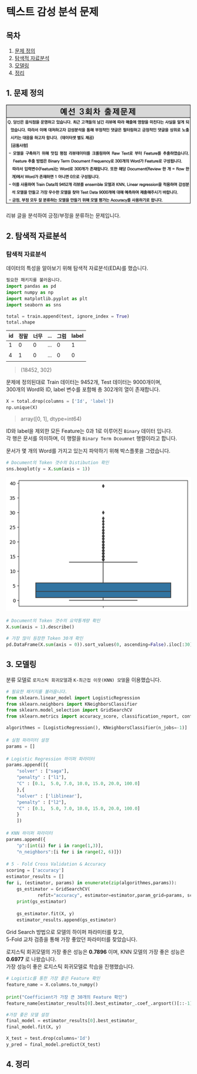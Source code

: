 # 텍스트 감성 분석 문제

## 목차
1. [문제 정의](#1-문제-정의)
2. [탐색적 자료분석](#2-탐색적-자료분석)
3. [모델링](#3-모델링)
4. [정리](#4-정리)

## 1. 문제 정의

![problem](img/2_camp_exam.jpg)

리뷰 글을 분석하여 긍정/부정을 분류하는 문제입니다.  


## 2. 탐색적 자료분석

### 탐색적 자료분석

데이터의 특성을 알아보기 위해 탐색적 자료분석(EDA)를 했습니다.  

```python
필요한 패키지를 불러옵니다.
import pandas as pd
import numpy as np
import matplotlib.pyplot as plt
import seaborn as sns
```

```python
total = train.append(test, ignore_index = True)
total.shape
```

|id|정말|너무|...|그럼|label|
|-|-|-|-|-|-|
|1|0|0|...|0|1|
||||||
|4|1|0|...|0|0|
||||||

> (18452, 302)

문제에 정의된대로 Train 데이터는 9452개, Test 데이터는 9000개이며,  
300개의 Word와 ID, label 변수를 포함해 총 302개의 열이 존재합니다.

```python
X = total.drop(columns = ['Id', 'label'])
np.unique(X)
```
> array([0, 1], dtype=int64)

ID와 label을 제외한 모든 Feature는 0과 1로 이루어진 `Binary` 데이터 입니다.  
각 행은 문서를 의미하며, 이 행렬을 `Binary Term Dcoumnet` 행렬이라고 합니다.  

문서가 몇 개의 Word를 가지고 있는지 파악하기 위해 박스플롯을 그렸습니다.  

```python
# Document의 Token 갯수의 Distibution 확인
sns.boxplot(y = X.sum(axis = 1))
```

![boxplot](img/boxplot.png)


```python
# Document의 Token 갯수의 요약통계량 확인
X.sum(axis = 1).describe()
```




```python
# 가장 많이 등장한 Token 30개 확인
pd.DataFrame(X.sum(axis = 0)).sort_values(0, ascending=False).iloc[:30]
```


## 3. 모델링

분류 모델로 `로지스틱 회귀모델`과 `K-최근접 이웃(KNN) 모델`을 이용했습니다.  

```python
# 필요한 패키지를 불러옵니다.
from sklearn.linear_model import LogisticRegression
from sklearn.neighbors import KNeighborsClassifier
from sklearn.model_selection import GridSearchCV
from sklearn.metrics import accuracy_score, classification_report, confusion_matrix
```

```python
algorithmes = [LogisticRegression(), KNeighborsClassifier(n_jobs=-1)]

# 실험 파라미터 설정
params = []

# Logistic Regression 하이퍼 파라미터
params.append([{
    "solver" : ["saga"],
    "penalty" : ["l1"],
    "C" : [0.1,  5.0, 7.0, 10.0, 15.0, 20.0, 100.0]
    },{
    "solver" : ['liblinear'],
    "penalty" : ["l2"],
    "C" : [0.1,  5.0, 7.0, 10.0, 15.0, 20.0, 100.0]
    }
    ])

# KNN 하이퍼 파라미터
params.append({
    "p":[int(i) for i in range(1,3)],
    "n_neighbors":[i for i in range(2, 6)]})

# 5 - Fold Cross Validation & Accuracy
scoring = ['accuracy']
estimator_results = []
for i, (estimator, params) in enumerate(zip(algorithmes,params)):
    gs_estimator = GridSearchCV(
            refit="accuracy", estimator=estimator,param_grid=params, scoring=scoring, cv=5, verbose=1, n_jobs=4)
    print(gs_estimator)

    gs_estimator.fit(X, y)
    estimator_results.append(gs_estimator)
```

Grid Search 방법으로 모델의 하이퍼 파라미터를 찾고,  
5-Fold 교차 검증을 통해 가장 좋았던 파라미터를 찾았습니다.  

로지스틱 회귀모델의 가장 좋은 성능은 **0.7896** 이며, KNN 모델의 가장 좋은 성능은 **0.6977** 로 나왔습니다.  
가장 성능이 좋은 로지스틱 회귀모델로 학습을 진행했습니다.  

```python
# Logistic를 통한 가장 좋은 Feature 확인
feature_name = X.columns.to_numpy()

print("Coefficient가 가장 큰 30개의 Feature 확인")
feature_name[estimator_results[0].best_estimator_.coef_.argsort()[::-1]][:30]
```

```python
#가장 좋은 모델 설정
final_model = estimator_results[0].best_estimator_
final_model.fit(X, y)
```


```python
X_test = test.drop(columns='Id')
y_pred = final_model.predict(X_test)
```


## 4. 정리

